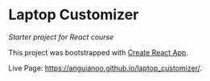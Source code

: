 # Laptop Customizer
_Starter project for React course_

This project was bootstrapped with [Create React App](https://github.com/facebook/create-react-app).

Live Page:
https://anguianoo.github.io/laptop_customizer/.

